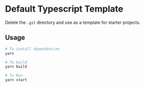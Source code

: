 # Default Typescript Template

Delete the `.git` directory and use as a template for starter projects.

## Usage

```bash
# To install dependencies
yarn

# To build
yarn build

# To Run
yarn start
```
